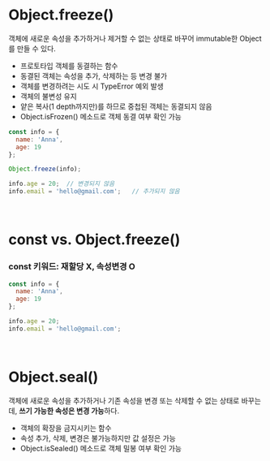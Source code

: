 # Object.freeze()
객체에 새로운 속성을 추가하거나 제거할 수 없는 상태로 바꾸어 immutable한 Object를 만들 수 있다.

- 프로토타입 객체를 동결하는 함수
- 동결된 객체는 속성을 추가, 삭제하는 등 변경 불가
- 객체를 변경하려는 시도 시 TypeError 예외 발생
- 객체의 불변성 유지
- 얕은 복사(1 depth까지만)를 하므로 중첩된 객체는 동결되지 않음
- Object.isFrozen() 메소드로 객체 동결 여부 확인 가능

```js
const info = {
  name: 'Anna',
  age: 19
};

Object.freeze(info);

info.age = 20;  // 변경되지 않음
info.email = 'hello@gmail.com';   // 추가되지 않음
```

<br>

# const vs. Object.freeze()
### const 키워드: 재할당 X, 속성변경 O
```js
const info = {
  name: 'Anna',
  age: 19
};

info.age = 20;
info.email = 'hello@gmail.com';
```

<br>

# Object.seal()
객체에 새로운 속성을 추가하거나 기존 속성을 변경 또는 삭제할 수 없는 상태로 바꾸는데, **쓰기 가능한 속성은 변경 가능**하다.

- 객체의 확장을 금지시키는 함수
- 속성 추가, 삭제, 변경은 불가능하지만 값 설정은 가능
- Object.isSealed() 메소드로 객체 밀봉 여부 확인 가능